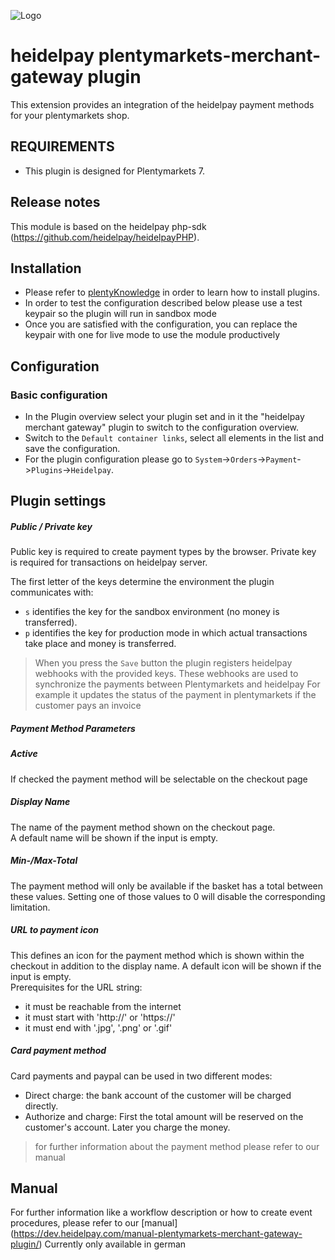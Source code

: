 ![Logo](https://dev.heidelpay.com/devHeidelpay_400_180.jpg)

# heidelpay plentymarkets-merchant-gateway plugin
This extension provides an integration of the heidelpay payment methods for your plentymarkets shop.

## REQUIREMENTS
* This plugin is designed for Plentymarkets 7.

## Release notes
This module is based on the heidelpay php-sdk (https://github.com/heidelpay/heidelpayPHP).

## Installation
+ Please refer to [plentyKnowledge](https://knowledge.plentymarkets.com) in order to learn how to install plugins.
+ In order to test the configuration described below please use a test keypair so the plugin will run in sandbox mode  
+ Once you are satisfied with the configuration, you can replace the keypair with one for live mode to use the module productively

## Configuration
### Basic configuration
+ In the Plugin overview select your plugin set and in it the "heidelpay merchant gateway" plugin to switch to the configuration overview.
+ Switch to the `Default container links`, select all elements in the list and save the configuration.
+ For the plugin configuration please go to `System`->`Orders`->`Payment`->`Plugins`->`Heidelpay`.

## Plugin settings
##### Public / Private key
Public key is required to create payment types by the browser.
Private key is required for transactions on heidelpay server.

The first letter of the keys determine the environment the plugin communicates with:
* `s` identifies the key for the sandbox environment (no money is transferred).
* `p` identifies the key for production mode in which actual transactions take place and money is transferred.

> When you press the `Save` button the plugin registers heidelpay webhooks with the provided keys.
> These webhooks are used to synchronize the payments between Plentymarkets and heidelpay
> For example it updates the status of the payment in plentymarkets if the customer pays an invoice

##### Payment Method Parameters
##### Active
If checked the payment method will be selectable on the checkout page

##### Display Name
The name of the payment method shown on the checkout page. \
A default name will be shown if the input is empty.

##### Min-/Max-Total
The payment method will only be available if the basket has a total between these values.
Setting one of those values to 0 will disable the corresponding limitation.

##### URL to payment icon
This defines an icon for the payment method which is shown within the checkout in addition to the display name.
A default icon will be shown if the input is empty. \
Prerequisites for the URL string:
* it must be reachable from the internet
* it must start with 'http://' or 'https://'
* it must end with '.jpg', '.png' or '.gif'

##### Card payment method
Card payments and paypal can be used in two different modes:
* Direct charge: the bank account of the customer will be charged directly.
* Authorize and charge: First the total amount will be reserved on the customer's account. Later you charge the money.
> for further information about the payment method please refer to our manual

## Manual
For further information like a workflow description or how to create event procedures,
please refer to our [manual] (https://dev.heidelpay.com/manual-plentymarkets-merchant-gateway-plugin/) 
Currently only available in german